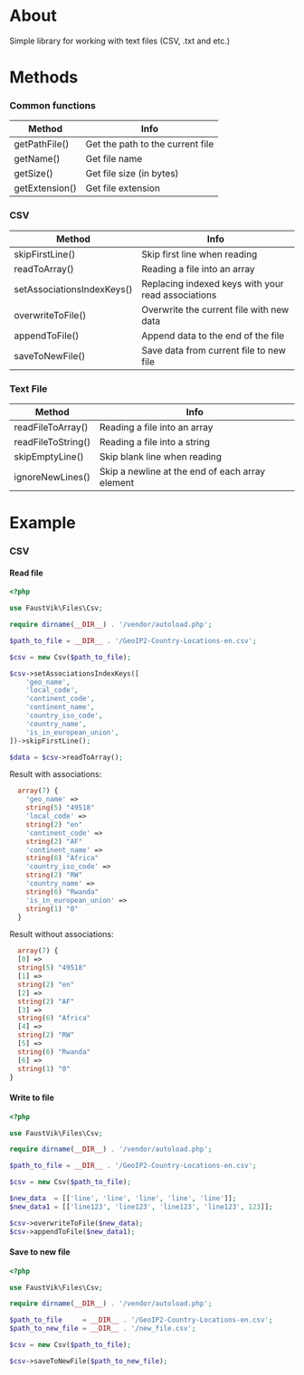 # About

Simple library for working with text files (CSV, .txt and etc.)

# Methods

### Common functions

| Method | Info |
| ------ | ------ |
| getPathFile() | Get the path to the current file |
| getName() | Get file name |
| getSize() | Get file size (in bytes) |
| getExtension() | Get file extension  |

### CSV

| Method | Info |
| ------ | ------ |
| skipFirstLine() | Skip first line when reading |
| readToArray() | Reading a file into an array |
| setAssociationsIndexKeys() | Replacing indexed keys with your read associations |
| overwriteToFile() | Overwrite the current file with new data  |
| appendToFile() | Append data to the end of the file |
| saveToNewFile() | Save data from current file to new file |

### Text File

| Method | Info |
| ------ | ------ |
| readFileToArray() | Reading a file into an array |
| readFileToString() | Reading a file into a string |
| skipEmptyLine() | Skip blank line when reading |
| ignoreNewLines() | Skip a newline at the end of each array element  |

# Example

### CSV

#### Read file

```php
<?php

use FaustVik\Files\Csv;

require dirname(__DIR__) . '/vendor/autoload.php';

$path_to_file = __DIR__ . '/GeoIP2-Country-Locations-en.csv';

$csv = new Csv($path_to_file);

$csv->setAssociationsIndexKeys([
    'geo_name',
    'local_code',
    'continent_code',
    'continent_name',
    'country_iso_code',
    'country_name',
    'is_in_european_union',
])->skipFirstLine();

$data = $csv->readToArray();
```

Result with associations:

```php
  array(7) {
    'geo_name' =>
    string(5) "49518"
    'local_code' =>
    string(2) "en"
    'continent_code' =>
    string(2) "AF"
    'continent_name' =>
    string(6) "Africa"
    'country_iso_code' =>
    string(2) "RW"
    'country_name' =>
    string(6) "Rwanda"
    'is_in_european_union' =>
    string(1) "0"
  }


```

Result without associations:

```php
  array(7) {
  [0] =>
  string(5) "49518"
  [1] =>
  string(2) "en"
  [2] =>
  string(2) "AF"
  [3] =>
  string(6) "Africa"
  [4] =>
  string(2) "RW"
  [5] =>
  string(6) "Rwanda"
  [6] =>
  string(1) "0"
}

```

#### Write to file

```php
<?php

use FaustVik\Files\Csv;

require dirname(__DIR__) . '/vendor/autoload.php';

$path_to_file = __DIR__ . '/GeoIP2-Country-Locations-en.csv';

$csv = new Csv($path_to_file);

$new_data  = [['line', 'line', 'line', 'line', 'line']];
$new_data1 = [['line123', 'line123', 'line123', 'line123', 123]];

$csv->overwriteToFile($new_data);
$csv->appendToFile($new_data1);
```

#### Save to new file

```php
<?php

use FaustVik\Files\Csv;

require dirname(__DIR__) . '/vendor/autoload.php';

$path_to_file     = __DIR__ . '/GeoIP2-Country-Locations-en.csv';
$path_to_new_file = __DIR__ . '/new_file.csv';

$csv = new Csv($path_to_file);

$csv->saveToNewFile($path_to_new_file);
```